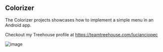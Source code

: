 ## Colorizer

The Colorizer projects showcases how to implement a simple menu in an Android app.

Checkout my Treehouse profile at https://teamtreehouse.com/lucianciopec

![image](https://user-images.githubusercontent.com/30625878/30786894-2767fdda-a186-11e7-8d2b-36499c17b037.png)

